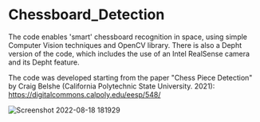 # Chessboard_Detection
The code enables 'smart' chessboard recognition in space, using simple Computer Vision techniques and OpenCV library. There is also a Depht version of the code, which includes the use of an Intel RealSense camera and its Depht feature.

The code was developed starting from the paper "Chess Piece Detection" by Craig Belshe (California Polytechnic State University. 2021): https://digitalcommons.calpoly.edu/eesp/548/

![Screenshot 2022-08-18 181929](https://github.com/ClousTom/Chessboard_Detection/assets/117213899/3e258976-3135-418f-9c75-4473ab2a3dec)
